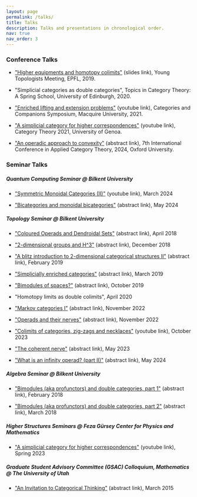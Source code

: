```yaml
---
layout: page
permalink: /talks/
title: Talks
description: Talks and presentations in chronological order.
nav: true
nav_order: 3
---
```


### Conference Talks

- ["Higher equipments and homotopy colimits"](https://archiveweb.epfl.ch/ytm2019.epfl.ch/wp-content/uploads/2019/07/haderi-presentation.pdf) (slides link), Young Topologists Meeting, EPFL, 2019.

- "Simplicial categories as double categories", Topics in Category Theory: A Spring School, University of Edinburgh, 2020.

- ["Enriched lifting and extension problems"](https://www.youtube.com/watch?v=yaVvXbFW3Hc) (youtube link), Categories and Companions Symposium, Macquire University, 2021.

- ["A simplicial category for higher correspondences"](https://www.youtube.com/watch?v=iFF6HA9U4Lc) (youtube link), Category Theory 2021, University of Genoa.

- ["An operadic approach to convexity"](https://oxford24.github.io/assets/act-papers/15_an_operadic_approach_to_convex.pdf) (abstract link), 7th International Conference in Applied Category Theory, 2024, Oxford University.

### Seminar Talks

##### Quantum Computing Seminar @ Bilkent University

- ["Symmetric Monoidal Categories (II)"](https://www.youtube.com/watch?v=QLhOLikeKxs) (youtube link), March 2024

- ["Bicategories and monoidal bicategories"](http://www.fen.bilkent.edu.tr/~cvmath/tr/seminars/2021-2022/10052024.pdf) (abstract link), May 2024

##### Topology Seminar @ Bilkent University

- ["Coloured Operads and Dendroidal Sets"](http://www.fen.bilkent.edu.tr/~cvmath/tr/seminars/2018Spring/02042018-2.pdf) (abstract link), April 2018

- ["2-dimensional groups and H^3"](http://www.fen.bilkent.edu.tr/~cvmath/tr/seminars/2018-2019Fall/17122018.pdf) (abstract link), December 2018

- ["A blitz introduction to 2-dimensional categorical structures II"](http://www.fen.bilkent.edu.tr/~cvmath/tr/seminars/2018-2019Fall/25022019-2.pdf) (abstract link), February 2019

- ["Simplicially enriched categories"](http://www.fen.bilkent.edu.tr/~cvmath/tr/seminars/2018-2019Fall/18032019-2.pdf) (abstract link), March 2019

- ["Bimodules of spaces?"](http://www.fen.bilkent.edu.tr/~cvmath/tr/seminars/2019-2020Fall/14102019-2.pdf) (abstract link), October 2019

- "Homotopy limits as double colimits", April 2020

- ["Markov categories I"](http://www.fen.bilkent.edu.tr/~cvmath/tr/seminars/2021-2022/07112022.pdf) (abstract link), November 2022

- ["Operads and their nerves"](http://www.fen.bilkent.edu.tr/~cvmath/seminars/2021-2022/14112022.pdf) (abstract link), November 2022

- ["Colimits of categories, zig-zags and necklaces"](https://www.youtube.com/watch?v=15jE8ch6x70) (youtube link), October 2023

- ["The coherent nerve"](http://www.fen.bilkent.edu.tr/~cvmath/tr/seminars/2021-2022/02052023.pdf) (abstract link), May 2023

- ["What is an infinity operad? (part II)"](http://www.fen.bilkent.edu.tr/~cvmath/tr/seminars/2021-2022/27052024.pdf) (abstract link), May 2024

##### Algebra Seminar @ Bilkent University

- ["Bimodules (aka profunctors) and double categories, part 1"](http://www.fen.bilkent.edu.tr/~cvmath/seminars/2018Spring/26022018-2.pdf) (abstract link), February 2018

- ["Bimodules (aka profunctors) and double categories, part 2"](http://www.fen.bilkent.edu.tr/~cvmath/tr/seminars/2018Spring/05032018.pdf) (abstract link), March 2018

##### Higher Structures Seminars @ Feza Gürsey Center for Physics and Mathematics

- ["A simplicial category for higher correspondences"](https://www.youtube.com/watch?v=T3uZha3zvqk) (youtube link), Spring 2023

##### Graduate Student Advisory Committee (GSAC) Colloquium, Mathematics @ The University of Utah

- ["An Invitation to Categorical Thinking"](http://www.math.utah.edu/gsac/colloq_past/colloq_spring15.html) (abstract link), March 2015

